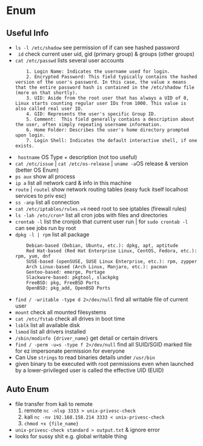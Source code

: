 # Enum
## Useful Info
- ``` ls -l /etc/shadow ``` see permission of if can see hashed password 
- ```  id ``` check current user uid, gid (primary group) & groups (other groups)
- ``` cat /etc/passwd ``` lists several user accounts
    ```
        1. Login Name: Indicates the username used for login.
        2. Encrypted Password: This field typically contains the hashed version of the user's password. In this case, the value x means that the entire password hash is contained in the /etc/shadow file (more on that shortly).
        3. UID: Aside from the root user that has always a UID of 0, Linux starts counting regular user IDs from 1000. This value is also called real user ID.
        4. GID: Represents the user's specific Group ID.
        5. Comment:  This field generally contains a description about the user, often simply repeating username information.
        6. Home Folder: Describes the user's home directory prompted upon login.
        7. Login Shell: Indicates the default interactive shell, if one exists.
    ```
- ``` hostname``` OS Type + description (not too useful)
- ``` cat /etc/issue ``` | ``` cat /etc/os-release ``` | ```uname -a```OS release & version (better OS Enum)
- ```ps aux``` show all process 
- ``` ip a ``` list all network card & info in this machine
- ``` route ``` | ``` routel ``` show network routing tables (easy fuck itself localhost services to priv esc)
- ``` ss -anp ``` list all connection
- ``` cat /etc/iptables/rules.v4 ``` need root to see iptables (firewall rules)
- ``` ls -lah /etc/cron* ``` list all cron jobs with files and directories 
- ``` crontab -l ``` list the cronjob that current user run | for ``` sudo crontab -l ``` can see jobs run by root
- ``` dpkg -l | rpm ``` list all package 
    ``` 
        Debian-based (Debian, Ubuntu, etc.): dpkg, apt, aptitude
        Red Hat-based (Red Hat Enterprise Linux, CentOS, Fedora, etc.): rpm, yum, dnf
        SUSE-based (openSUSE, SUSE Linux Enterprise, etc.): rpm, zypper
        Arch Linux-based (Arch Linux, Manjaro, etc.): pacman
        Gentoo-based: emerge, Portage
        Slackware-based: pkgtool, slackpkg
        FreeBSD: pkg, FreeBSD Ports
        OpenBSD: pkg_add, OpenBSD Ports
    ```
- ``` find / -writable -type d 2>/dev/null ``` find all writable file of current user
- ``` mount ``` check all mounted filesystems
- ``` cat /etc/fstab ``` check all drives in boot time
- ``` lsblk ``` list all available disk
- ``` lsmod ``` list all drivers installed
- ``` /sbin/modinfo {driver_name} ``` get detail or certain drivers
- ``` find / -perm -u=s -type f 2>/dev/null ``` find all SUID/SGID marked file for ez impersonate permission for everyone
- Can Use ``` strings ``` to read binaries details under ``` /usr/bin ```
- given binary to be executed with root permissions even when launched by a lower-privileged user is called the effective UID (EUID)

## Auto Enum
- file transfer from kali to remote 
   1. remote ``` nc -nlvp 3333 > unix-privesc-check ```
   2. kali ``` nc -nv 192.168.158.214 3333 < unix-privesc-check ```
   3. ``` chmod +x {file_name} ```
- ``` unix-privesc-check standard > output.txt ``` & ignore error
- looks for sussy shit e.g. global writable thing